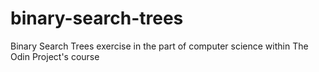 # binary-search-trees
Binary Search Trees exercise in the part of computer science within The Odin Project's course
